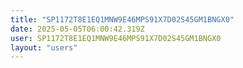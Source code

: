 ```yaml
---
title: "SP1172T8E1EQ1MNW9E46MPS91X7D02S45GM1BNGX0"
date: 2025-05-05T06:00:42.319Z
user: SP1172T8E1EQ1MNW9E46MPS91X7D02S45GM1BNGX0
layout: "users"
---
```

    